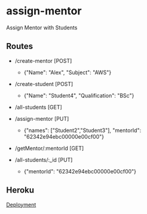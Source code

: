 # assign-mentor
Assign Mentor with Students

## Routes
* /create-mentor [POST]
  * {"Name": "Alex",
    "Subject": "AWS"}

* /create-student [POST]
  * {"Name": "Student4",
    "Qualification": "BSc"}

* /all-students [GET]

* /assign-mentor [PUT]
  * {"names": ["Student2","Student3"],
    "mentorId": "62342e94ebc00000e00cf00"}

* /getMentor/:mentorId [GET]

* /all-students/:_id [PUT]
  * {"mentorId": "62342e94ebc00000e00cf00"}



## Heroku
[Deployment](https://assign-mentor-kr.herokuapp.com/)
